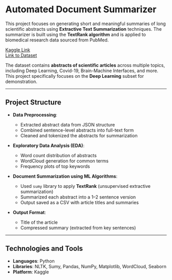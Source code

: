 # Automated Document Summarizer

This project focuses on generating short and meaningful summaries of long scientific abstracts using **Extractive Text Summarization** techniques. The summarizer is built using the **TextRank algorithm** and is applied to biomedical research data sourced from PubMed.

[Kaggle Link](https://www.kaggle.com/code/medhavitripathi/automated-document-summarizer)  
[Link to Dataset](https://www.kaggle.com/datasets/bonhart/pubmed-abstracts)

The dataset contains **abstracts of scientific articles** across multiple topics, including Deep Learning, Covid-19, Brain-Machine Interfaces, and more. This project specifically focuses on the **Deep Learning** subset for demonstration. 

---

## Project Structure

- **Data Preprocessing**:
  - Extracted abstract data from JSON structure
  - Combined sentence-level abstracts into full-text form
  - Cleaned and tokenized the abstracts for summarization

- **Exploratory Data Analysis (EDA)**:
  - Word count distribution of abstracts
  - WordCloud generation for common terms
  - Frequency plots of top keywords

- **Document Summarization using ML Algorithms**:
  - Used `sumy` library to apply **TextRank** (unsupervised extractive summarization)
  - Summarized each abstract into a 1–2 sentence version
  - Output saved as a CSV with article titles and summaries

- **Output Format**:
  - Title of the article
  - Compressed summary (extracted from key sentences)

---

## Technologies and Tools

- **Languages**: Python  
- **Libraries**: NLTK, Sumy, Pandas, NumPy, Matplotlib, WordCloud, Seaborn
- **Platform**: Kaggle
